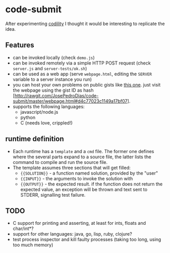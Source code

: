 # code-submit

After experimenting [codility](https://codility.com/) I thought it would be interesting to replicate the idea.


## Features

* can be invoked locally (check `demo.js`)
* can be invoked remotely via a simple HTTP POST request (check `server.js` and `server-tests/ok.sh`)
* can be used as a web app (serve `webpage.html`, editing the `SERVER` variable to a server instance you run)
* you can host your own problems on public gists like [this one](https://gist.github.com/JosePedroDias/d4c77023c1149a17bf07). just visit the webpage using the gist ID as hash [http://rawgit.com/JosePedroDias/code-submit/master/webpage.html#d4c77023c1149a17bf07].
* supports the following languages:
   * javascript/node.js
   * python
   * C (needs love, crippled!)


## runtime definition

* Each runtime has a `template` and a `cmd` file.
The former one defines where the several parts expand to a source file,
the latter lists the command to compile and run the source file.
* The template assumes three sections that will get filled:
    * `{{SOLUTION}}` - a function named solution, provided by the "user"
    * `{{INPUT}}`    - the arguments to invoke the solution with
    * `{{OUTPUT}}`   - the expected result.
    if the function does not return the expected value,
    an exception will be thrown and text sent to STDERR,
    signalling test failure.


## TODO

* C support for printing and asserting, at least for ints, floats and char/int*?
* support for other languages: java, go, lisp, ruby, clojure?
* test process inspector and kill faulty processes (taking too long, using too much memory)
